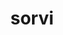 ---
title: "sorvi"
description: "Finnish Open Data Tools"
maintainer: Leo Lahti <louhos@googlegroups.com>
link: http://louhos.github.com/sorvi
github: https://github.com/rOpenGov/sorvi
cran: http://cran.r-project.org/web/packages/sorvi/index.html
bugreports: https://github.com/louhos/sorvi/issues
category: ropengov
tutorial: true
---